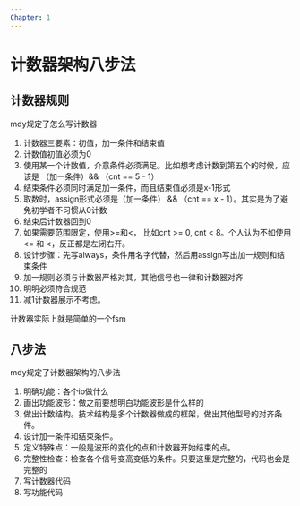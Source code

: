 ```yaml
---
Chapter: 1
---
```


# 计数器架构八步法
## 计数器规则
mdy规定了怎么写计数器
1. 计数器三要素：初值，加一条件和结束值
2. 计数值初值必须为0
3. 使用某一个计数值，介意条件必须满足。比如想考虑计数到第五个的时候，应该是 （加一条件）&& （cnt == 5 - 1）
4. 结束条件必须同时满足加一条件，而且结束值必须是x-1形式
5. 取数时，assign形式必须是（加一条件） && （cnt == x - 1）。其实是为了避免初学者不习惯从0计数
6. 结束后计数器回到0
7. 如果需要范围限定，使用>=和<， 比如cnt >= 0, cnt < 8。个人认为不如使用<= 和 <，反正都是左闭右开。
8. 设计步骤：先写always，条件用名字代替，然后用assign写出加一规则和结束条件
9. 加一规则必须与计数器严格对其，其他信号也一律和计数器对齐
10. 明明必须符合规范
11. 减1计数器展示不考虑。

计数器实际上就是简单的一个fsm
## 八步法
mdy规定了计数器架构的八步法
1. 明确功能：各个io做什么
2. 画出功能波形：做之前要想明白功能波形是什么样的
3. 做出计数结构。技术结构是多个计数器做成的框架，做出其他型号的对齐条件。
4. 设计加一条件和结束条件。
5. 定义特殊点：一般是波形的变化的点和计数器开始结束的点。
6. 完整性检查：检查各个信号变高变低的条件。只要这里是完整的，代码也会是完整的
7. 写计数器代码
8. 写功能代码

